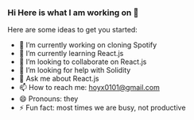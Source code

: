 ### Hi Here is what I am working on 👋


Here are some ideas to get you started:

- 🔭 I’m currently working on cloning Spotify
- 🌱 I’m currently learning React.js
- 👯 I’m looking to collaborate on React.js
- 🤔 I’m looking for help with Solidity
- 💬 Ask me about React.js
- 📫 How to reach me: hoyx0101@gmail.com
- 😄 Pronouns: they
- ⚡ Fun fact: most times we are busy, not productive
